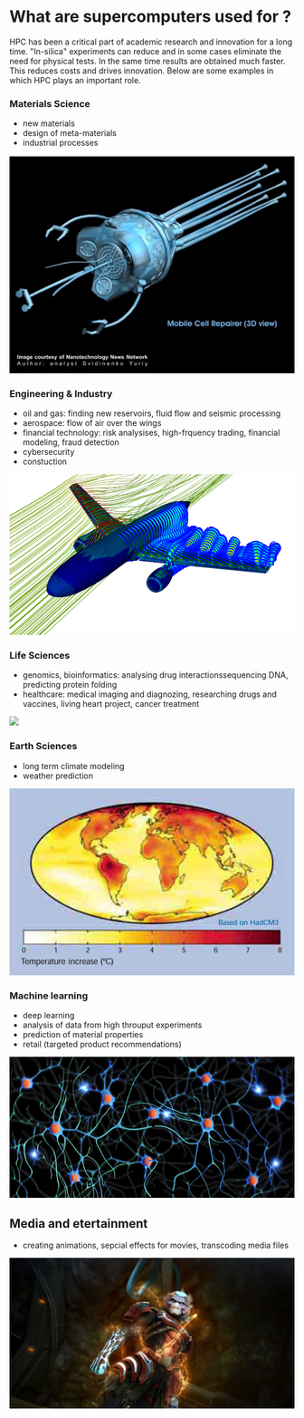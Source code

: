 # What are supercomputers used for ?
HPC has been a critical part of academic research and innovation for a long time. "In-silica" experiments can reduce and in some cases  eliminate the need for physical tests. In the same time results are obtained much faster.  This reduces costs and drives innovation. Below are some examples in which HPC plays an important role.


### Materials Science
* new materials
* design of meta-materials
* industrial processes

![ ](Images/mat.png)

### Engineering & Industry
* oil and gas: finding new reservoirs, fluid flow and seismic processing
* aerospace: flow of air over the wings
* financial technology: risk analysises, high-frquency trading, financial modeling, fraud detection
* cybersecurity
* constuction

![Airplane take off using ANSYS Fluent software](Images/hpc-simulate-airplane-takeoff-aerodynamics-ansys-fluent.png )

### Life Sciences
* genomics, bioinformatics: analysing drug interactionssequencing DNA, predicting protein folding
* healthcare: medical imaging and diagnozing, researching drugs and vaccines, living heart project, cancer treatment

![ ](Images/bioinformatics.png)

### Earth Sciences 
* long term climate modeling
* weather prediction

![ ](Images/earth.png)

### Machine learning
* deep learning
* analysis of data from high throuput experiments
* prediction of material properties
* retail (targeted product recommendations)

![ ](Images/ai.png)

## Media and etertainment
* creating animations, sepcial effects for movies, transcoding media files

![ ](Images/boiboi.jpg)
